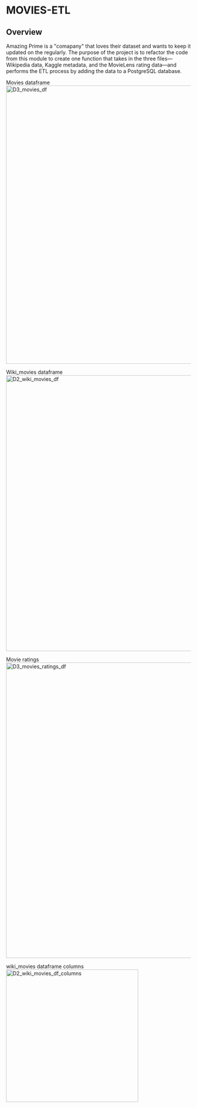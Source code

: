 # MOVIES-ETL

## Overview
Amazing Prime is a "comapany" that loves their dataset and wants to keep it updated on the regularly. The purpose of the project is to refactor the code from this module to create one function that takes in the three files— Wikipedia data, Kaggle metadata, and the MovieLens rating data—and performs the ETL process by adding the data to a PostgreSQL database.

Movies dataframe
<img width="756" alt="D3_movies_df" src="https://user-images.githubusercontent.com/98790082/161583687-03fc3988-b580-47b1-acfe-9b8f55d7234a.png">

Wiki_movies dataframe
<img width="750" alt="D2_wiki_movies_df" src="https://user-images.githubusercontent.com/98790082/161583778-1e00d7d3-48b7-4b4f-8270-b271ca8007f3.png">
 
Movie ratings
<img width="803" alt="D3_movies_ratings_df" src="https://user-images.githubusercontent.com/98790082/161583941-fdff44fd-4673-48df-9764-6721b3772031.png">


wiki_movies dataframe columns
<img width="360" alt="D2_wiki_movies_df_columns" src="https://user-images.githubusercontent.com/98790082/161584119-aa3e87a9-430c-41c9-a05d-3c233faffebc.png">

